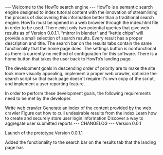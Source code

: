 --- Welcome to the HowTo search engine ---
HowTo is a semantic search engine designed to index tutorial content with the innovation of streamlining the process of discovering this information better than a traditional search engine. HowTo must be opened in a web browser through the index.html file in order to be used. There exist only two potential queries that give web results as of Version 0.0.1.1. “mirror in blender” and “kettle chips” will provide a small selection of search results. Every result has a proper description and title. The search bar on the results tabs contain the same functionality that the home page does. The settings button is nonfunctional as there is currently no method of configuration for this software. There is a home button that takes the user back to HowTo’s landing page.

The development goals in descending order of priority are to make the site look more visually appealing, implement a proper web crawler, optimize the search script so that each page doesn't require it's own copy of the script, and implement a user reporting feature.

In order to perform these development goals, the following requirements need to be met by the developer.

Write web crawler
Generate an index of the content provided by the web crawler
Figure out how to cull undesirable results from the index
Learn how to create and securely store user login information
Discover a way to aggregate user submitted reports
--- CHANGELOG ---
Version 0.0.1

Launch of the prototype
Version 0.0.1.1

Added the functionality to the search bar on the results tab that the landing page has
